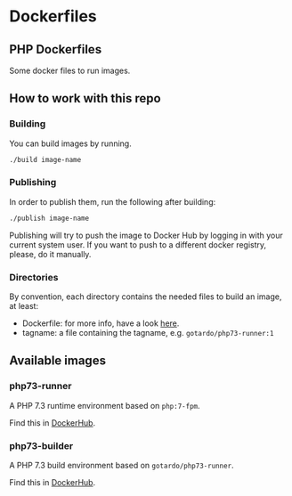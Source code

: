 # Dockerfiles

## PHP Dockerfiles

Some docker files to run images.

## How to work with this repo

### Building

You can build images by running.

```bash
./build image-name
```

### Publishing

In order to publish them, run the following after building:

```bash
./publish image-name
```

Publishing will try to push the image to Docker Hub by logging in with your current system user. If you want to push to a different docker registry, please, do it manually.

### Directories

By convention, each directory contains the needed files to build an image, at least:

- Dockerfile: for more info, have a look [here](https://docs.docker.com/engine/reference/builder/).
- tagname: a file containing the tagname, e.g. `gotardo/php73-runner:1`

## Available images

### php73-runner

A PHP 7.3 runtime environment based on `php:7-fpm`.

Find this in [DockerHub](https://cloud.docker.com/repository/docker/gotardo/php73-runner).

### php73-builder

A PHP 7.3 build environment based on `gotardo/php73-runner`.

Find this in [DockerHub](https://cloud.docker.com/repository/docker/gotardo/php73-builder).
